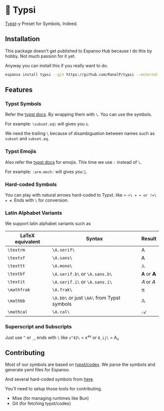 # 🍾 Typsi

[Typst](https://typst.app/docs/reference/symbols/sym/)-y Preset for Symbols, Indeed.

## Installation

This package doesn't get published to Espanso Hub because I do this by hobby. Not much passion for it yet.

Anyway you can install this if you really want to do.

```sh
espanso install typsi --git https://github.com/RanolP/typsi --external
```

## Features

### Typst Symbols

Refer the [typst docs](https://typst.app/docs/reference/symbols/sym/). By wrapping them with `\`. You can use the symbols.

For example: `\subset.eq\` will gives you `⊆`.

We need the trailing `\` because of disambiguation between names such as `subset` and `subset.eq`.

### Typst Emojis

Also refer the [typst docs](https://typst.app/docs/reference/symbols/emoji/) for emojis. This time we use `:` instead of `\`.

For example: `:arm.mech:` will gives you `🦾`.

### Hard-coded Symbols

You can play with natural arrows hard-coded to Typst. like `<->\ = ↔ or !=\ = ≠`. Ends with `\` for conversion.

### Latin Alphabet Variants

We support latin alphabet variants such as

| LaTeX equivalent | Syntax                                     | Result |
| ---------------- | ------------------------------------------ | ------ |
| `\textrm`        | `\A.serif\`                                | A      |
| `\textsf`        | `\A.sans\`                                 | 𝖠      |
| `\texttt`        | `\A.mono\`                                 | 𝙰      |
| `\textbf`        | `\A.serif.b\` or `\A.sans.b\`              | 𝐀 or 𝗔 |
| `\textit`        | `\A.serif.i\` or `\A.sans.i\`              | 𝐴 or 𝘈 |
| `\mathfrak`      | `\A.frak\`                                 | 𝔄      |
| `\mathbb`        | `\A.bb\` or just `\AA\` from Typst symbols | 𝔸      |
| `\mathcal`       | `\A.cal\`                                  | 𝒜      |

### Superscript and Subscripts

Just use `^` or `_`, ends with `\` like `x^42\` = x⁴² or `A_ij\` = Aᵢⱼ

## Contributing

Most of our symbols are based on [typst/codex](https://github.com/typst/codex). We parse the symbols and generate yaml files for Espanso.

And several hard-coded symbols from [here](https://github.com/typst/typst/blob/efdb75558f20543af39f75fb88b3bae59b20e2e8/crates/typst-syntax/src/ast.rs#L905-L944).

You'll need to setup those tools for contributing.

- Mise (for managing runtimes like Bun)
- Git (for fetching typst/codex)
